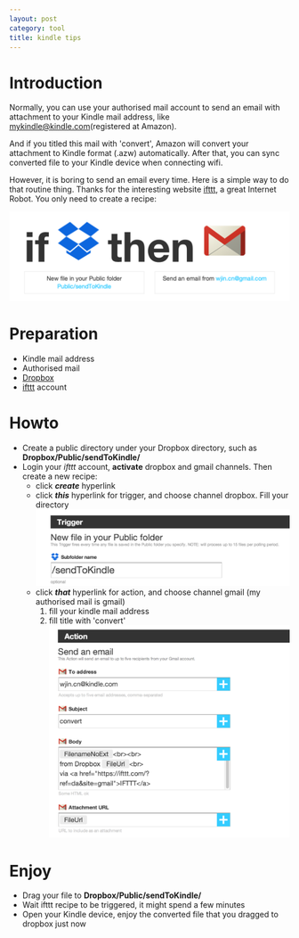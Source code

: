 ```yaml
---
layout: post
category: tool
title: kindle tips
---
```

# Introduction
Normally, you can use your authorised mail account to send an email with attachment to your Kindle mail address, like mykindle@kindle.com(registered at Amazon). 

And if you titled this mail with 'convert', Amazon will convert your attachment to Kindle format (.azw) automatically. After that, you can sync converted file to your Kindle device when connecting wifi.

However, it is boring to send an email every time. Here is a simple way to do that routine thing. Thanks for the interesting website [ifttt](https://ifttt.com/), a great Internet Robot. You only need to create a recipe:

![image](/assets/img/2014/8/8/recipe.png)

# Preparation
* Kindle mail address
* Authorised mail
* [Dropbox](https://dropbox.com)
* [ifttt](https://ifttt.com/) account

# Howto
* Create a public directory under your Dropbox directory, such as **Dropbox/Public/sendToKindle/**
* Login your *ifttt* account, **activate** dropbox and gmail channels. Then create a new recipe:
  * click ***create*** hyperlink
  * click ***this*** hyperlink for trigger, and choose channel dropbox. Fill your directory
  ![image](/assets/img/2014/8/8/trigger.png)
  * click ***that*** hyperlink for action, and choose channel gmail (my authorised mail is gmail)
     1. fill your kindle mail address
     2. fill title with 'convert'
  ![image](/assets/img/2014/8/8/action.png)

# Enjoy
* Drag your file to **Dropbox/Public/sendToKindle/**
* Wait ifttt recipe to be triggered, it might spend a few minutes
* Open your Kindle device, enjoy the converted file that you dragged to dropbox just now
